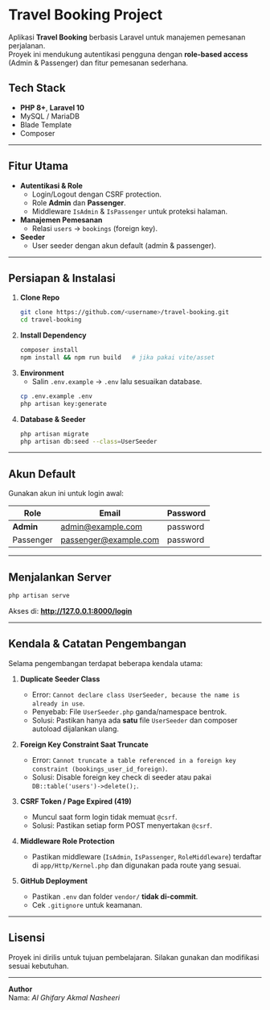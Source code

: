 # Travel Booking Project

Aplikasi **Travel Booking** berbasis Laravel untuk manajemen pemesanan perjalanan.  
Proyek ini mendukung autentikasi pengguna dengan **role-based access** (Admin & Passenger) dan fitur pemesanan sederhana.

## Tech Stack
- **PHP 8+**, **Laravel 10**
- MySQL / MariaDB
- Blade Template
- Composer

---

## Fitur Utama
- **Autentikasi & Role**
  - Login/Logout dengan CSRF protection.
  - Role **Admin** dan **Passenger**.
  - Middleware `IsAdmin` & `IsPassenger` untuk proteksi halaman.
- **Manajemen Pemesanan**
  - Relasi `users` → `bookings` (foreign key).
- **Seeder**
  - User seeder dengan akun default (admin & passenger).

---

## Persiapan & Instalasi
1. **Clone Repo**
   ```bash
   git clone https://github.com/<username>/travel-booking.git
   cd travel-booking
   ```
2. **Install Dependency**
   ```bash
   composer install
   npm install && npm run build   # jika pakai vite/asset
   ```
3. **Environment**
   - Salin `.env.example` → `.env` lalu sesuaikan database.
   ```bash
   cp .env.example .env
   php artisan key:generate
   ```
4. **Database & Seeder**
   ```bash
   php artisan migrate
   php artisan db:seed --class=UserSeeder
   ```

---

## Akun Default
Gunakan akun ini untuk login awal:

| Role       | Email                 | Password |
|------------|-----------------------|---------|
| **Admin**  | admin@example.com     | password |
| Passenger  | passenger@example.com | password |

---

## Menjalankan Server
```bash
php artisan serve
```
Akses di: **http://127.0.0.1:8000/login**

---

## Kendala & Catatan Pengembangan

Selama pengembangan terdapat beberapa kendala utama:

1. **Duplicate Seeder Class**  
   - Error: `Cannot declare class UserSeeder, because the name is already in use`.  
   - Penyebab: File `UserSeeder.php` ganda/namespace bentrok.  
   - Solusi: Pastikan hanya ada **satu** file `UserSeeder` dan composer autoload dijalankan ulang.

2. **Foreign Key Constraint Saat Truncate**  
   - Error: `Cannot truncate a table referenced in a foreign key constraint (bookings_user_id_foreign)`.  
   - Solusi: Disable foreign key check di seeder atau pakai `DB::table('users')->delete();`.

3. **CSRF Token / Page Expired (419)**  
   - Muncul saat form login tidak memuat `@csrf`.  
   - Solusi: Pastikan setiap form POST menyertakan `@csrf`.

4. **Middleware Role Protection**  
   - Pastikan middleware (`IsAdmin`, `IsPassenger`, `RoleMiddleware`) terdaftar di `app/Http/Kernel.php` dan digunakan pada route yang sesuai.

5. **GitHub Deployment**  
   - Pastikan `.env` dan folder `vendor/` **tidak di-commit**.  
   - Cek `.gitignore` untuk keamanan.

---

## Lisensi
Proyek ini dirilis untuk tujuan pembelajaran. Silakan gunakan dan modifikasi sesuai kebutuhan.

---

**Author**  
Nama: *Al Ghifary Akmal Nasheeri*  
